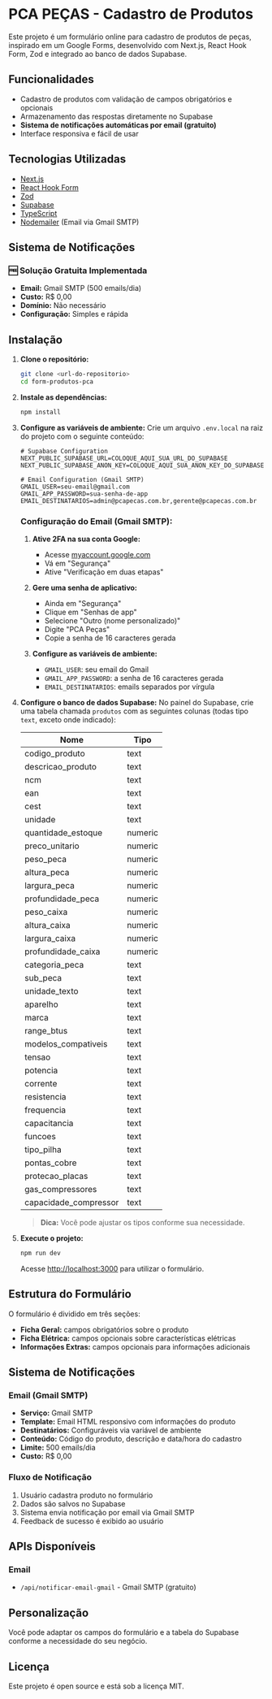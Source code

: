 # PCA PEÇAS - Cadastro de Produtos

Este projeto é um formulário online para cadastro de produtos de peças, inspirado em um Google Forms, desenvolvido com Next.js, React Hook Form, Zod e integrado ao banco de dados Supabase.

## Funcionalidades
- Cadastro de produtos com validação de campos obrigatórios e opcionais
- Armazenamento das respostas diretamente no Supabase
- **Sistema de notificações automáticas por email (gratuito)**
- Interface responsiva e fácil de usar

## Tecnologias Utilizadas
- [Next.js](https://nextjs.org/)
- [React Hook Form](https://react-hook-form.com/)
- [Zod](https://zod.dev/)
- [Supabase](https://supabase.com/)
- [TypeScript](https://www.typescriptlang.org/)
- [Nodemailer](https://nodemailer.com/) (Email via Gmail SMTP)

## Sistema de Notificações

### 🆓 **Solução Gratuita Implementada**
- **Email:** Gmail SMTP (500 emails/dia)
- **Custo:** R$ 0,00
- **Domínio:** Não necessário
- **Configuração:** Simples e rápida

## Instalação

1. **Clone o repositório:**
   ```bash
   git clone <url-do-repositorio>
   cd form-produtos-pca
   ```

2. **Instale as dependências:**
   ```bash
   npm install
   ```

3. **Configure as variáveis de ambiente:**
   Crie um arquivo `.env.local` na raiz do projeto com o seguinte conteúdo:
   ```env
   # Supabase Configuration
   NEXT_PUBLIC_SUPABASE_URL=COLOQUE_AQUI_SUA_URL_DO_SUPABASE
   NEXT_PUBLIC_SUPABASE_ANON_KEY=COLOQUE_AQUI_SUA_ANON_KEY_DO_SUPABASE

   # Email Configuration (Gmail SMTP)
   GMAIL_USER=seu-email@gmail.com
   GMAIL_APP_PASSWORD=sua-senha-de-app
   EMAIL_DESTINATARIOS=admin@pcapecas.com.br,gerente@pcapecas.com.br
   ```

   ### Configuração do Email (Gmail SMTP):
   1. **Ative 2FA na sua conta Google:**
      - Acesse [myaccount.google.com](https://myaccount.google.com)
      - Vá em "Segurança"
      - Ative "Verificação em duas etapas"

   2. **Gere uma senha de aplicativo:**
      - Ainda em "Segurança"
      - Clique em "Senhas de app"
      - Selecione "Outro (nome personalizado)"
      - Digite "PCA Peças"
      - Copie a senha de 16 caracteres gerada

   3. **Configure as variáveis de ambiente:**
      - `GMAIL_USER`: seu email do Gmail
      - `GMAIL_APP_PASSWORD`: a senha de 16 caracteres gerada
      - `EMAIL_DESTINATARIOS`: emails separados por vírgula

4. **Configure o banco de dados Supabase:**
   No painel do Supabase, crie uma tabela chamada `produtos` com as seguintes colunas (todas tipo `text`, exceto onde indicado):

   | Nome                  | Tipo    |
   |-----------------------|---------|
   | codigo_produto        | text    |
   | descricao_produto     | text    |
   | ncm                   | text    |
   | ean                   | text    |
   | cest                  | text    |
   | unidade               | text    |
   | quantidade_estoque    | numeric |
   | preco_unitario        | numeric |
   | peso_peca             | numeric |
   | altura_peca           | numeric |
   | largura_peca          | numeric |
   | profundidade_peca     | numeric |
   | peso_caixa            | numeric |
   | altura_caixa          | numeric |
   | largura_caixa         | numeric |
   | profundidade_caixa    | numeric |
   | categoria_peca        | text    |
   | sub_peca              | text    |
   | unidade_texto         | text    |
   | aparelho              | text    |
   | marca                 | text    |
   | range_btus            | text    |
   | modelos_compativeis   | text    |
   | tensao                | text    |
   | potencia              | text    |
   | corrente              | text    |
   | resistencia           | text    |
   | frequencia            | text    |
   | capacitancia          | text    |
   | funcoes               | text    |
   | tipo_pilha            | text    |
   | pontas_cobre          | text    |
   | protecao_placas       | text    |
   | gas_compressores      | text    |
   | capacidade_compressor | text    |

   > **Dica:** Você pode ajustar os tipos conforme sua necessidade.

5. **Execute o projeto:**
   ```bash
   npm run dev
   ```
   Acesse [http://localhost:3000](http://localhost:3000) para utilizar o formulário.

## Estrutura do Formulário
O formulário é dividido em três seções:
- **Ficha Geral:** campos obrigatórios sobre o produto
- **Ficha Elétrica:** campos opcionais sobre características elétricas
- **Informações Extras:** campos opcionais para informações adicionais

## Sistema de Notificações

### Email (Gmail SMTP)
- **Serviço:** Gmail SMTP
- **Template:** Email HTML responsivo com informações do produto
- **Destinatários:** Configuráveis via variável de ambiente
- **Conteúdo:** Código do produto, descrição e data/hora do cadastro
- **Limite:** 500 emails/dia
- **Custo:** R$ 0,00

### Fluxo de Notificação
1. Usuário cadastra produto no formulário
2. Dados são salvos no Supabase
3. Sistema envia notificação por email via Gmail SMTP
4. Feedback de sucesso é exibido ao usuário

## APIs Disponíveis

### Email
- `/api/notificar-email-gmail` - Gmail SMTP (gratuito)

## Personalização
Você pode adaptar os campos do formulário e a tabela do Supabase conforme a necessidade do seu negócio.

## Licença
Este projeto é open source e está sob a licença MIT.
